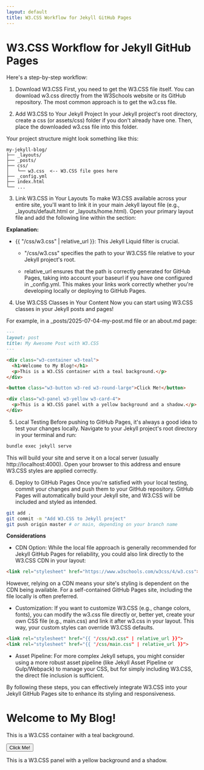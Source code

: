 ```yaml
---
layout: default
title: W3.CSS Workflow for Jekyll GitHub Pages
---
```


# W3.CSS Workflow for Jekyll GitHub Pages

Here's a step-by-step workflow:

1. Download W3.CSS
First, you need to get the W3.CSS file itself.
You can download w3.css directly from the W3Schools website or its GitHub repository. The most common approach is to get the w3.css file.

2. Add W3.CSS to Your Jekyll Project
In your Jekyll project's root directory, create a css (or assets/css) folder if you don't already have one. Then, place the downloaded w3.css file into this folder.

Your project structure might look something like this:

```text
my-jekyll-blog/
├── _layouts/
├── _posts/
├── css/
│   └── w3.css  <-- W3.CSS file goes here
├── _config.yml
├── index.html
└── ...
```

3. Link W3.CSS in Your Layouts
  To make W3.CSS available across your entire site, you'll want to link it in your main Jekyll layout file (e.g., _layouts/default.html or _layouts/home.html). Open your primary layout file and add the following line within the <head> section:

  **Explanation:**
  
  - {{ "/css/w3.css" | relative_url }}: This Jekyll Liquid filter is crucial.
  
    + "/css/w3.css" specifies the path to your W3.CSS file relative to your Jekyll project's root.
    
    + relative_url ensures that the path is correctly generated for GitHub Pages, taking into account your baseurl if you have one configured in _config.yml. This makes your links work correctly whether you're developing locally or deploying to GitHub Pages.

4. Use W3.CSS Classes in Your Content
Now you can start using W3.CSS classes in your Jekyll posts and pages!

For example, in a _posts/2025-07-04-my-post.md file or an about.md page:

```markdown
---
layout: post
title: My Awesome Post with W3.CSS
---

<div class="w3-container w3-teal">
  <h1>Welcome to My Blog!</h1>
  <p>This is a W3.CSS container with a teal background.</p>
</div>

<button class="w3-button w3-red w3-round-large">Click Me!</button>

<div class="w3-panel w3-yellow w3-card-4">
  <p>This is a W3.CSS panel with a yellow background and a shadow.</p>
</div>
```

5. Local Testing
  Before pushing to GitHub Pages, it's always a good idea to test your changes locally. Navigate to your Jekyll project's root directory in your terminal and run:

```bash
bundle exec jekyll serve
```

This will build your site and serve it on a local server (usually http://localhost:4000). Open your browser to this address and ensure W3.CSS styles are applied correctly.

6. Deploy to GitHub Pages
  Once you're satisfied with your local testing, commit your changes and push them to your GitHub repository. GitHub Pages will automatically build your Jekyll site, and W3.CSS will be included and styled as intended.

  ```bash
  git add .
  git commit -m "Add W3.CSS to Jekyll project"
  git push origin master # or main, depending on your branch name
  ```

**Considerations**

- CDN Option: While the local file approach is generally recommended for Jekyll GitHub Pages for reliability, you could also link directly to the W3.CSS CDN in your layout:

```html
<link rel="stylesheet" href="https://www.w3schools.com/w3css/4/w3.css">
```

  However, relying on a CDN means your site's styling is dependent on the CDN being available. For a self-contained GitHub Pages site, including the file locally is often preferred.
  
  + Customization: If you want to customize W3.CSS (e.g., change colors, fonts), you can modify the w3.css file directly
    or, better yet, create your own CSS file (e.g., main.css) and link it after w3.css in your layout. This way, your custom styles can override W3.CSS defaults.

```html
<link rel="stylesheet" href="{{ "/css/w3.css" | relative_url }}">
<link rel="stylesheet" href="{{ "/css/main.css" | relative_url }}">
```

- Asset Pipeline: For more complex Jekyll setups, you might consider using a more robust asset pipeline (like Jekyll Asset Pipeline or Gulp/Webpack) to manage your CSS, but for simply including W3.CSS, the direct file inclusion is sufficient.

By following these steps, you can effectively integrate W3.CSS into your Jekyll GitHub Pages site to enhance its styling and responsiveness.

<div class="w3-container w3-teal">
  <h1>Welcome to My Blog!</h1>
  <p>This is a W3.CSS container with a teal background.</p>
</div>

<button class="w3-button w3-red w3-round-large">Click Me!</button>

<div class="w3-panel w3-yellow w3-card-4">
  <p>This is a W3.CSS panel with a yellow background and a shadow.</p>
</div>
